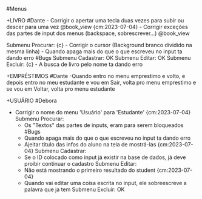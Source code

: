 #Menus

+LIVRO #Dante
    - Corrigir o apertar uma tecla duas vezes para subir ou descer para uma vez @book_view {cm:2023-07-04}
    - Corrigir exceções das partes de input dos menus (backspace, sobrescrever...) @book_view

Submenu Procurar: {c}
    - Corrigir o cursor (Background branco dividido na mesma linha)
    - Quando apaga mais do que o que escreveu no input ta dando erro #Bugs
Submenu Cadastrar: OK
Submenu Editar: OK
Submenu Excluir: {c}
    - A busca de livro pelo nome ta dando erro

+EMPRÉSTIMOS #Dante
-Quando entro no menu emprestimo e volto, e depois entro no meu estudante e vou em Sair, volta pro menu emprestimo e se vou em Voltar, volta pro menu estudante

+USUÁRIO #Debora
- Corrigir o nome do menu 'Usuário' para 'Estudante' {cm:2023-07-04}
Submenu Procurar:
    - Os "Textos" das partes de inputs, eram para serem bloqueados #Bugs 
    - Quando apaga mais do que o que escreveu no input ta dando erro
    - Ajeitar titulo das infos do aluno na tela de mostrá-las {cm:2023-07-04}
Submenu Cadastrar:
    - Se o ID colocado como input já existir na base de dados, já deve proibir continuar o cadastro
Submenu Editar:
    - Não está mostrando o primeiro resultado do student {cm:2023-07-04}
    - Quando vai editar uma coisa escrita no input, ele sobreescreve a palavra que ja tem
Submenu Excluir: OK
